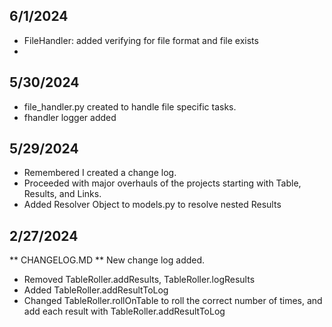 ## 6/1/2024
- FileHandler: added verifying for file format and file exists
- 

## 5/30/2024
- file_handler.py created to handle file specific tasks.
- fhandler logger added

## 5/29/2024
- Remembered I created a change log.
- Proceeded with major overhauls of the projects starting with Table, Results, and Links.
- Added Resolver Object to models.py to resolve nested Results

## 2/27/2024
** CHANGELOG.MD **
New change log added.

- Removed TableRoller.addResults, TableRoller.logResults
- Added TableRoller.addResultToLog
- Changed TableRoller.rollOnTable to roll the correct number of times, and add each result with TableRoller.addResultToLog
